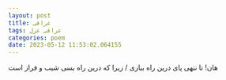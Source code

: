 ```yaml
---
layout: post
title: عراقی
tags: عراقی غزل
categories: poem
date: 2023-05-12 11:53:02.064155
---
```


هان! تا ننهی پای درین راه ببازی / زیرا که درین راه بسی شیب و فراز است